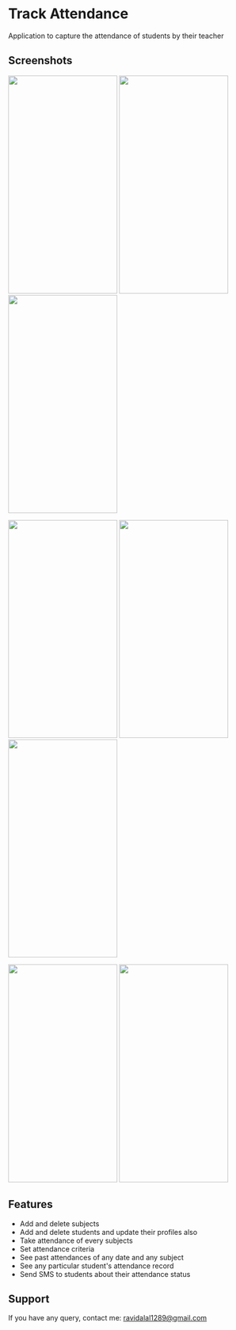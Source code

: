 # Track Attendance

Application to capture the attendance of students by their teacher


## Screenshots

<img src="https://user-images.githubusercontent.com/76242694/167358191-dd9b4375-7642-4db1-b218-fd4acd7e60c0.png" width="220" height="440"> <img src="https://user-images.githubusercontent.com/76242694/167358215-1592d105-11f1-4ec3-96c8-371626b15d8a.png" width="220" height="440"> <img src="https://user-images.githubusercontent.com/76242694/167358238-13e6dff3-858c-4594-bc44-113c85484269.png" width="220" height="440">

<img src="https://user-images.githubusercontent.com/76242694/167358254-10588658-3e05-4c0e-9e8c-13609004b242.png" width="220" height="440"> <img src="https://user-images.githubusercontent.com/76242694/167358265-7e16ff4d-f459-4fde-a214-4aa1ccaeffdc.png" width="220" height="440"> <img src="https://user-images.githubusercontent.com/76242694/167358283-37ae257f-582e-4bd2-a5a7-11aaa3159c7a.png" width="220" height="440">

<img src="https://user-images.githubusercontent.com/76242694/167358296-4e2e4123-d506-4e75-9557-4eb45ead74b5.png" width="220" height="440"> <img src="https://user-images.githubusercontent.com/76242694/167358315-16b7c9d0-a7d4-4831-8300-95a0a7f3dacf.png" width="220" height="440">


## Features

- Add and delete subjects
- Add and delete students and update their profiles also
- Take attendance of every subjects 
- Set attendance criteria
- See past attendances of any date and any subject
- See any particular student's attendance record
- Send SMS to students about their attendance status


## Support

If you have any query, contact me: ravidalal1289@gmail.com
